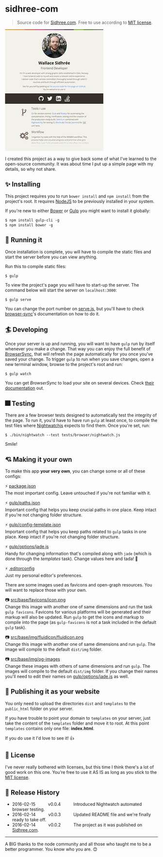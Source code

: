# sidhree-com

> Source code for [Sidhree.com][1]. Free to use according to [MIT license](LICENSE).

![Sidhree.com](https://raw.githubusercontent.com/dreamyguy/sidhree-com/master/src/base/img/do-not-compile/sidhree-com-github.png "Sidhree.com as just after release v0.0.2")

I created this project as a way to give back some of what I've learned to the open-source community. It was about time I put up a simple page with my details, so why not share.

## :sparkles: Installing

This project requires you to run `bower install` and `npm install` from the project's root. It requires [NodeJS][4] to be previously installed in your system.

If you're new to either [Bower][3] or [Gulp][2] you might want to install it globally:

```shell
$ npm install gulp-cli -g
$ npm install bower -g
```

## :horse_racing: Running it

Once installation is complete, you will have to compile the static files and start the server before you can view anything.

Run this to compile static files:

```shell
$ gulp
```

To view the project's page you will have to start-up the server. The command below will start the server on `localhost:3000`:

```shell
$ gulp serve
```

You can change the port number on [serve.js](https://github.com/dreamyguy/sidhree-com/blob/master/gulp/tasks/serve.js), but you'll have to check [browser-sync](https://github.com/Browsersync/browser-sync)'s documentation on how to do it.

## :surfer: Developing

Once your server is up and running, you will want to have `gulp` run by itself whenever you make a change. That way you can enjoy the full benefit of [BrowserSync](https://www.browsersync.io/), that will refresh the page automatically for you once you've saved your change. To trigger `gulp` to run when you save changes, open a new terminal window, browse to the project's root and run:

```shell
$ gulp watch
```

You can get _BrowserSync_ to load your site on several devices. Check [their documentation](https://www.browsersync.io/docs/) out.

## :fireworks: Testing

There are a few browser tests designed to automatically test the integrity of the page. To run it, you'd have to have run `gulp` at least once, to compile the test files where [Nightwatchjs][5] expects to find them. Once you're set, run:

```shell
$ ./bin/nightwatch --test tests/browser/nightwatch.js
```

Smile!

## :cupid: Making it your own

To make this app **your very own**, you can change some or all of these configs:

:zap: [package.json](https://github.com/dreamyguy/sidhree-com/blob/master/package.json)  
The most important config. Leave untouched if you're not familiar with it.

:zap: [gulp/paths.json](https://github.com/dreamyguy/sidhree-com/blob/master/gulp/paths.json)  
Important config that helps you keep crucial paths in one place. Keep intact if you're not changing folder structure.

:zap: [gulp/config-template.json](https://github.com/dreamyguy/sidhree-com/blob/master/gulp/config-template.json)  
Important config that helps you keep paths related to `gulp` tasks in one place. Keep intact if you're not changing folder structure.

:zap: [gulp/options/jade.js](https://github.com/dreamyguy/sidhree-com/blob/master/gulp/options/jade.js)  
Handy for changing information that's compiled along with `jade` (which is done through the _templates_ task). Change values here and tada! :tada:

:zap: [.editorconfig](https://github.com/dreamyguy/sidhree-com/blob/master/.editorconfig)  
Just my personal editor's preferences.

There are some images used as favicons and open-graph resources. You will want to replace those with your own.

:camera: [src/base/favicons/icon.png](https://github.com/dreamyguy/sidhree-com/blob/master/src/base/favicons/icon.png)  
Change this image with another one of same dimensions and run the task `gulp favicons`. Favicons for various platforms will be generated and their markup will also be updated. Run `gulp` to get the icons and markup to compile into the page (as `gulp-favicons` is not a task included in the default `gulp` task).

:camera: [src/base/img/fluidicon/fluidicon.png](https://github.com/dreamyguy/sidhree-com/blob/master/src/base/img/fluidicon/fluidicon.png)  
Change this image with another one of same dimensions and run `gulp`. The image will compile to the default `dist/img` folder.

:camera: [src/base/img/og-images](https://github.com/dreamyguy/sidhree-com/blob/master/src/base/img/og-images)  
Change these images with others of same dimensions and run `gulp`. The images will compile to the default `dist/img` folder. If you change their names you'll need to edit their names on [gulp/options/jade.js](https://github.com/dreamyguy/sidhree-com/blob/master/gulp/options/jade.js) as well.

## :balloon: Publishing it as your website

You only need to upload the directories `dist` and `templates` to the `public_html` folder on your server.

If you have trouble to point your domain to `templates` on your server, just take the content of the `templates` folder and move it to root. At this point `templates` contains only one file: **index.html**.

If you do use it I'd love to see it! :thumbsup:

## :star2: License

I've never really bothered with licenses, but this time I think there's a lot of good work on this one. You're free to use it AS IS as long as you stick to the [MIT license](LICENSE).

## :rocket: Release History

 * 2016-02-15   v0.0.4   Introduced Nightwatch automated browser testing.
 * 2016-02-14   v0.0.3   Updated README file and we're finally ready to take off.
 * 2016-02-14   v0.0.2   The project as it was published on [Sidhree.com][1].

---

A BIG thanks to the node community and all those who taught me to be a better programmer. You know who you are. :blush:

  [1]: http://sidhree.com
  [2]: http://gulpjs.com/
  [3]: http://bower.io/
  [4]: http://nodejs.org/
  [5]: http://nightwatchjs.org/